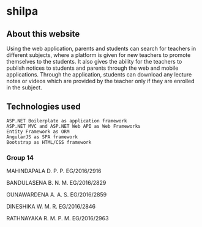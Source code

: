 # shilpa

## About this website

Using the web application, parents and students can search for teachers in different subjects, where a platform is given for new teachers to promote themselves to the students. It also gives the ability for the teachers to publish notices to students and parents through the web and mobile applications. Through the application, students can download any lecture notes or videos which are provided by the teacher only if they are enrolled in the subject.

## Technologies used

    ASP.NET Boilerplate as application framework
    ASP.NET MVC and ASP.NET Web API as Web Frameworks
    Entity Framework as ORM
    AngularJS as SPA framework
    Bootstrap as HTML/CSS framework


### Group 14


MAHINDAPALA D. P. P. EG/2016/2916           

BANDULASENA B. N. M. EG/2016/2829

GUNAWARDENA A. A. S. EG/2016/2859

DINESHIKA W. M. R. EG/2016/2846

RATHNAYAKA R. M. P. M. EG/2016/2963
